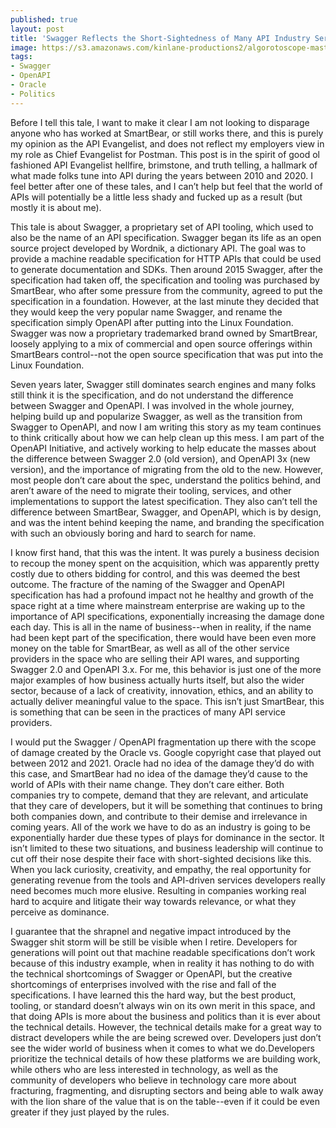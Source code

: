```yaml
---
published: true
layout: post
title: 'Swagger Reflects the Short-Sightedness of Many API Industry Service Providers'
image: https://s3.amazonaws.com/kinlane-productions2/algorotoscope-master/braceros-domingo-ulloa-dinosaur-stepping-on-lego.jpg
tags:
- Swagger
- OpenAPI
- Oracle
- Politics
---
```

Before I tell this tale, I want to make it clear I am not looking to disparage anyone who has worked at SmartBear, or still works there, and this is purely my opinion as the API Evangelist, and does not reflect my employers view in my role as Chief Evangelist for Postman. This post is in the spirit of good ol fashioned API Evangelist hellfire, brimstone, and truth telling, a hallmark of what made folks tune into API during the years between 2010 and 2020. I feel better after one of these tales, and I can’t help but feel that the world of APIs will potentially be a little less shady and fucked up as a result (but mostly it is about me).


This tale is about Swagger, a proprietary set of API tooling, which used to also be the name of an API specification. Swagger began its life as an open source project developed by Wordnik, a dictionary API. The goal was to provide a machine readable specification for HTTP APIs that could be used to generate documentation and SDKs. Then around 2015 Swagger, after the specification had taken off, the specification and tooling was purchased by SmartBear, who after some pressure from the community, agreed to put the specification in a foundation. However, at the last minute they decided that they would keep the very popular name Swagger, and rename the specification simply OpenAPI after putting into the Linux Foundation. Swagger was now a proprietary trademarked brand owned by SmartBrear, loosely applying to a mix of commercial and open source offerings within SmartBears control--not the open source specification that was put into the Linux Foundation.


Seven years later, Swagger still dominates search engines and many folks still think it is the specification, and do not understand the difference between Swagger and OpenAPI. I was involved in the whole journey, helping build up and popularize Swagger, as well as the transition from Swagger to OpenAPI, and now I am writing this story as my team continues to think critically about how we can help clean up this mess. I am part of the OpenAPI Initiative, and actively working to help educate the masses about the difference between Swagger 2.0 (old version), and OpenAPI 3x (new version), and the importance of migrating from the old to the new. However, most people don’t care about the spec, understand the politics behind, and aren’t aware of the need to migrate their tooling, services, and other implementations to support the latest specification. They also can’t tell the difference between SmartBear, Swagger, and OpenAPI, which is by design, and was the intent behind keeping the name, and branding the specification with such an obviously boring and hard to search for name.


I know first hand, that this was the intent. It was purely a business decision to recoup the money spent on the acquisition, which was apparently pretty costly due to others bidding for control, and this was deemed the best outcome. The fracture of the naming of the Swagger and OpenAPI specification has had a profound impact not he healthy and growth of the space right at a time where mainstream enterprise are waking up to the importance of API specifications, exponentially increasing the damage done each day. This is all in the name of business--when in reality, if the name had been kept part of the specification, there would have been even more money on the table for SmartBear, as well as all of the other service providers in the space who are selling their API wares, and supporting Swagger 2.0 and OpenAPI 3.x. For me, this behavior is just one of the more major examples of how business actually hurts itself, but also the wider sector, because of a lack of creativity, innovation, ethics, and an ability to actually deliver meaningful value to the space. This isn’t just SmartBear, this is something that can be seen in the practices of many API service providers.


I would put the Swagger / OpenAPI fragmentation up there with the scope of damage created by the Oracle vs. Google copyright case that played out between 2012 and 2021. Oracle had no idea of the damage they’d do with this case, and SmartBear had no idea of the damage they’d cause to the world of APIs with their name change. They don’t care either. Both companies try to compete, demand that they are relevant, and articulate that they care of developers, but it will be something that continues to bring both companies down, and contribute to their demise and irrelevance in coming years. All of the work we have to do as an industry is going to be exponentially harder due these types of plays for dominance in the sector. It isn’t limited to these two situations, and business leadership will continue to cut off their nose despite their face with short-sighted decisions like this. When you lack curiosity, creativity, and empathy, the real opportunity for generating revenue from the tools and API-driven services developers really need becomes much more elusive. Resulting in companies working real hard to acquire and litigate their way towards relevance, or what they perceive as dominance.


I guarantee that the shrapnel and negative impact introduced by the Swagger shit storm will be still be visible when I retire. Developers for generations will point out that machine readable specifications don’t work because of this industry example, when in reality it has nothing to do with the technical shortcomings of Swagger or OpenAPI, but the creative shortcomings of enterprises involved with the rise and fall of the specifications. I have learned this the hard way, but the best product, tooling, or standard doesn’t always win on its own merit in this space, and that doing APIs is more about the business and politics than it is ever about the technical details. However, the technical details make for a great way to distract developers while the are being screwed over. Developers just don’t see the wider world of business when it comes to what we do.Developers prioritize the technical details of how these platforms we are building work, while others who are less interested in technology, as well as the community of developers who believe in technology care more about fracturing, fragmenting, and disrupting sectors and being able to walk away with the lion share of the value that is on the table--even if it could be even greater if they just played by the rules.